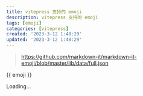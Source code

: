 ```yaml
---
title: vitepress 支持的 emoji
description: vitepress 支持的 emoji
tags: [emoji]
categories: [vitepress]
created: '2023-3-12 1:48:29'
updated: '2023-3-12 1:48:29'
---
```

> https://github.com/markdown-it/markdown-it-emoji/blob/master/lib/data/full.json

<div v-if="emojiSet" class="emoji-set">
  <span
    class="emoji-box"
    :data-emoji="emoji"
    :data-code="code"
    v-for="(emoji, code) in emojiSet"
  >
    {{ emoji }}
  </span>
</div>
<p v-else>Loading...</p>

<script setup>
  import { ref } from "vue";

  const url = 'https://raw.githubusercontent.com/markdown-it/markdown-it-emoji/master/lib/data/full.json';
  const loading = ref(false);
  const error = ref(null);
  const emojiSet = ref(null);

  function fetchEmoji() {
    if (loading.value) return;
    loading.value = true;
    error.value = null;
    fetch(url).then(res => res.json()).then(data => {
      emojiSet.value = data;
    }).catch(err => {
      error.value = err.message;
      console.error(err);
    }).finally(() => {
      loading.value = false;
    })
  }

  fetchEmoji();
</script>
